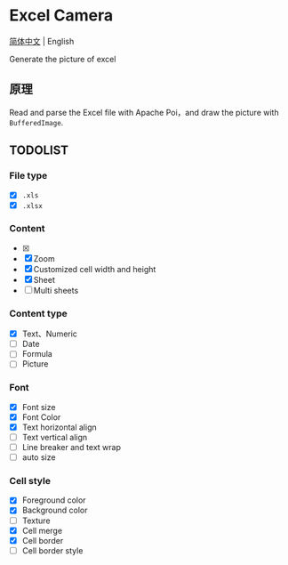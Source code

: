 # Excel Camera

[简体中文](README.md) | English

Generate the picture of excel

## 原理

Read and parse the Excel file with Apache Poi，and draw the picture with `BufferedImage`.

## TODOLIST

### File type

+ [X] `.xls`
+ [X] `.xlsx`

### Content

+ [X] 
+ [X] Zoom
+ [X] Customized cell width and height
+ [X] Sheet
+ [ ] Multi sheets

### Content type

+ [X] Text、Numeric
+ [ ] Date
+ [ ] Formula
+ [ ] Picture

### Font

+ [X] Font size
+ [X] Font Color
+ [X] Text horizontal align
+ [ ] Text vertical align
+ [ ] Line breaker and text wrap
+ [ ] auto size

### Cell style

+ [X] Foreground color
+ [X] Background color
+ [ ] Texture
+ [X] Cell merge
+ [X] Cell border
+ [ ] Cell border style
